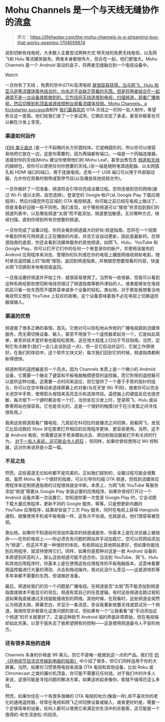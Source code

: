 # Mohu Channels 是一个与天线无缝协作的流盒

> 原文：<https://lifehacker.com/the-mohu-channels-is-a-streaming-box-that-works-seamles-1704059874>

说到切断有线电视，大多数人主要尝试两种方式:带天线的免费无线电视，以及网飞和 Hulu 等流媒体服务。两者本身都很伟大，但合在一起，他们更强大。Mohu Channels 是一个 Android 驱动的盒子，将两者无缝融合到一个电视设备中。

Watch

一旦你有了天线 ，免费的空中(OTA)高清电视 [就很容易获得，当与网飞、Hulu 和亚马逊等流媒体服务结合时，你永远不会缺乏观看的东西。但是将两者结合在一起通常不是一台设备就能做到的。它包括将天线连接到电视，扫描频道，观看广播电视，然后切换到机顶盒或游戏控制台观看流媒体视频。Mohu Channels，](https://lifehacker.com/how-to-choose-the-best-over-the-air-antenna-for-free-hd-1569752514)[a Kickstarter success](https://www.kickstarter.com/projects/mohu/mohu-channels-personal-channel-guide-makes-tv-smar/video_share)由制作 [我们最喜欢的](http://lifehacker.com/the-mohu-leaf-is-a-paper-thin-hd-antenna-that-s-perfect-5891870) OTA 天线之一的同一批人制作，希望弥合这一差距。他们给我们发了一个来试用，它确实兑现了承诺，甚至非极客也可以躺在沙发上享受。

### 渠道如何运作

([【99 美元直达](http://store.gomohu.com/channels-ota-streaming-device.html) )是一个不起眼的长方形圆柱体。它是椭圆形的，所以你可以很容易地把它放在一边，这是你需要的，因为两端都有端口。一端是一个同轴连接器，连接到你的天线(Mohu 建议你使用他们的 Mohu Leaf，甚至出售包含 [频道和天线](http://store.gomohu.com/mohu-channels-bundle-leaf-30.html) 的捆绑包，但你可以使用任何你想要的天线。)另一端是随附电源适配器、以太网插孔和 HDMI 端口的端口，用于连接电视。还有一个 USB 端口可以用于外部驱动器，允许你在观看时倒带或暂停节目(以及播放其他视频文件)。

一旦你做好了一切准备，频道将会引导你完成设置过程。您将连接到您的网络(通过 Wi-Fi 或以太网，由您选择)，登录您的 Google 帐户(从 Google Play 下载应用程序)，然后扫描您所在区域的 OTA 电视频道。你可能之前已经在电视上做过了，但是准备好迎接一些不同吧。我们发现，对于哪些频道可以“接收”并添加到我们的频道列表中，以及哪些频道“太弱”而不能添加，频道更加敏感。无论哪种方式，继续扫描，直到你得到所有你想要的频道。

一旦你完成了设置过程，你将会看到频道最大的好处:频道指南。您将在一个视图中看到所有可用频道上正在播放的内容，并且它会自动更新，因此是最新的。在频道指南的底部，你还会看到流媒体服务的其他频道，如网飞、Hulu、YouTube 和 Google Play。你可以打开它们中的任何一个来登录你的帐户，并使用该服务的 Android 应用程序来浏览、管理你的队列或在你的电视上播放网络视频和电影。随时单击遥控器上的“指南”按钮，返回到频道指南，并根据您想要观看的内容，快速从网飞切换到本地电视或返回。

一旦我设置好频道并开始工作，就很容易使用了。当然有一些怪癖，但我可以看到这种系统给那些想切断电线但错过了频道指南等额外津贴的人，或者能够坐在电视机前只看一些东西而不摆弄菜单或多个设备的轻松。类似地，对于那些我想看当地电视但又想在 YouTube 上狂欢的夜晚，这个设备意味着我不必在电视上切换遥控器或输入。

### 渠道的优势

频道做了很多正确的事情。首先，它绝对可以轻松地从传统的广播电视跳到流媒体服务，而无需切换设备、输入，甚至不用放下一个遥控器拿起另一个。它是如此简单，甚至非技术爱好者也能轻松使用，这在很大程度上归功于节目指南。当然，定制它有点棘手(我们一会儿会谈到这一点)，但一旦它启动并运行，它就工作得很好。在我们的体验中，这个软件又快又好，每次我们回到它的时候，频道指南都刷新得很快。

频道附带的遥控器是另一个亮点。因为 Channels 本质上是一个微小的 Android 设备，它需要一个融合了键盘和平板电脑触摸感受的遥控器，而它附带的遥控器可以提供这种功能。这需要一点时间来适应，但它提供了一个基于手势的指针的组合，你可以在空中移动来选择屏幕上的对象(与任天堂 Wii 不同)，或者你可以完全关闭空中手势，使用箭头按钮来高亮显示和选择项目。遥控器上的键盘反应也很灵敏，每次按下一个键时都会有一个灯，当你坐在沙发上时，登录网飞、Hulu 或谷歌等网站也很容易。它也是背光的，这是一个很好的触摸(对于在沙发垫之间寻找很有用。)

我用这些频道观看广播电视，几周前在科切拉的直播流之间切换，观看网飞，发现它比启动我的 Xbox 并在那里打开相应的应用程序更快、更容易使用。当然，这不是 Android 电视，你需要这些手势来模拟点击、滑动和拖动面板打开和关闭的行为。 [对于一些人来说，这可能会令人抓狂](http://www.techhive.com/article/2899115/mohu-channels-review-an-ugly-marriage-of-over-the-air-and-streaming-tv.html) ，但同样，如果你曾经使用过 Wii 控制器，这对你来说将是小菜一碟。

### 不足之处

然而，这些渠道无论如何都不是完美的。正如我们提到的，设置过程可能会很繁琐。虽然 Mohu 有一个很好的指南，可以引导你扫描 OTA 频道，但找到流媒体应用程序来定制频道指南的过程很快就会中断。本质上，为网飞和 YouTube 等服务添加“频道”需要从 Google Play 安装必要的应用程序，如果你曾经打开过一个 Android 设备并第一次设置它，你知道你第一次登录 Google Play 时，它会试图下载大量应用程序，更新不同的 Google 服务，等等。只是想更新内置的 YouTube 应用程序，结果却安装了三次 Play 服务，同时在电视上获得 Hangouts 通知，就像使用手机或平板电脑一样，这有点不协调。也就是说，他们很容易被忽视。

类似地，如果你不知道如何添加你喜欢的频道或服务，你基本上是在浏览器上被抛弃——在你的电视上——你必须去有问题的网站并手动加载它。您可以将网站添加为“频道”，但这并不是一种很好的体验。有些网站比其他网站更好，但如果你能找到应用程序，就坚持使用它们。同样，如果你是那种对这是一款 Android 设备的本质感到厌恶的人，那么这些频道可能不适合你。当谈到 YouTube、网飞、Hulu 和其他应用程序时，你基本上是在使用这些应用程序的平板电脑版本。这意味着要用遥控器进行大量的滑动、点击和拖动操作。我对此没什么意见——这是游戏机等多年来都不需要的东西，但请做好准备。

最后，频道给我们的另一个问题是广播电视。在频道是否“太弱”而不能添加到频道指南或根本不能显示的背后，频道有其自己的任意逻辑。有时这些频道会跳过我知道如果我直接通过天线就能接收到的网络。其他时候，在观看时，这些频道会突然认为频道太弱，屏幕空白，并显示一条消息，告诉我重新放置天线或尝试另一个频道。我很欣赏非极客化这类问题的尝试，但如果有一个“让我看看”或“手动添加这个频道”的开关就更好了。正是这种脱节 Android 端的界面非常原始，但在电视端却如此完美，以至于我失去了我希望拥有的控制——这是使用频道最令人不安的地方。

### 还有很多其他的选择

Channels 本身的价格是 99 美元，但它不是唯一能做到这一点的产品。我们在 [的《将电视节目流式传输到电脑的指南》](https://lifehacker.com/can-i-stream-broadcast-tv-to-my-computer-1596744894) 中介绍了很多，但它们同样适用于你的大屏幕。当然，如果你习惯使用电视来调谐 OTA 电视和其他设备，比如 Roku 或 Chromecast 之类的廉价机顶盒，你可能不需要花任何钱。对于我们中的许多人来说，这很可能是寻找问题的解决方案，如果这听起来像你，那就不值得花这么多钱。

然而，如果你住在一个有很多很棒的 OTA 电视的地方(像我一样),却不喜欢你的老化的通用遥控器，经常在电视和网飞之间切换设备或输入，或者更好的是，需要一个足够简单的设备，任何人都可以使用它来满足你生活中的非极客，这可能是一个值得的-和生活放松-的投资。